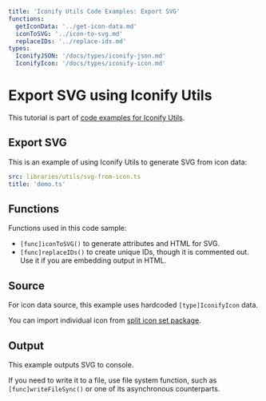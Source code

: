 ```yaml
title: 'Iconify Utils Code Examples: Export SVG'
functions:
  getIconData: '../get-icon-data.md'
  iconToSVG: '../icon-to-svg.md'
  replaceIDs: '../replace-ids.md'
types:
  IconifyJSON: '/docs/types/iconify-json.md'
  IconifyIcon: '/docs/types/iconify-icon.md'
```

# Export SVG using Iconify Utils

This tutorial is part of [code examples for Iconify Utils](./index.md).

## Export SVG

This is an example of using Iconify Utils to generate SVG from icon data:

```yaml
src: libraries/utils/svg-from-icon.ts
title: 'demo.ts'
```

## Functions

Functions used in this code sample:

- `[func]iconToSVG()` to generate attributes and HTML for SVG.
- `[func]replaceIDs()` to create unique IDs, though it is commented out. Use it if you are embedding output in HTML.

## Source

For icon data source, this example uses hardcoded `[type]IconifyIcon` data.

You can import individual icon from [split icon set package](/docs/icons/icons.md).

## Output

This example outputs SVG to console.

If you need to write it to a file, use file system function, such as `[func]writeFileSync()` or one of its asynchronous counterparts.
